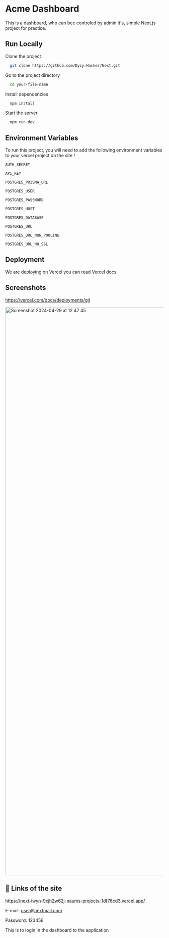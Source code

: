 
# Acme Dashboard

This is a dashboard, who can bee controled by admin it's, simple Next.js project for practice.


## Run Locally

Clone the project

```bash
  git clone https://github.com/Dyzy-Hacker/Next.git
```

Go to the project directory

```bash
  cd your-file-name
```

Install dependencies

```bash
  npm install
```

Start the server

```bash
  npm run dev
```


## Environment Variables

To run this project, you will need to add the following environment variables to your vercel project on the site !

`AUTH_SECRET`

`API_KEY`

`POSTGRES_PRISMA_URL`

`POSTGRES_USER`

`POSTGRES_PASSWORD`

`POSTGRES_HOST`

`POSTGRES_DATABASE`

`POSTGRES_URL`

`POSTGRES_URL_NON_POOLING`

`POSTGRES_URL_NO_SSL`


## Deployment

We are deploying on Vercel you can read Vercel docs

## Screenshots

https://vercel.com/docs/deployments/git

<img width="1800" alt="Screenshot 2024-04-29 at 12 47 45" src="https://github.com/Dyzy-Hacker/Next/assets/69049191/0385565a-d801-422e-8361-ff30a07dda07">


## 🔗 Links of the site

https://next-iwyn-9cjh2w62j-naums-projects-1df76cd3.vercel.app/

E-mail: user@nextmail.com

Password: 123456

This is to login in the dashboard to the application


